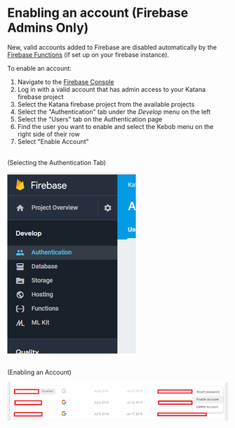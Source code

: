# Enabling an account (Firebase Admins Only)

New, valid accounts added to Firebase are disabled automatically by the [Firebase Functions](../firebase/firebase-functions.html) (if set up on your firebase instance).

To enable an account:

1. Navigate to the [Firebase Console](https://console.firebase.google.com/u/0/)
2. Log in with a valid account that has admin access to your Katana firebase project
3. Select the Katana firebase project from the available projects
4. Select the "Authentication" tab under the *Develop* menu on the left
5. Select the "Users" tab on the Authentication page
6. Find the user you want to enable and select the Kebob menu on the right side of their row
7. Select "Enable Account"

<br />
(Selecting the Authentication Tab)

![alt text](../images/firebase-authtab.png "Selecting the Authentication Tab")

<br />
(Enabling an Account)

![alt text](../images/firebase-enableaccount.png "Enabling an Account")